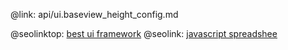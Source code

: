 @link: api/ui.baseview_height_config.md

@seolinktop: [best ui framework](https://webix.com)
@seolink: [javascript spreadshee](https://webix.com/spreadsheet/)
